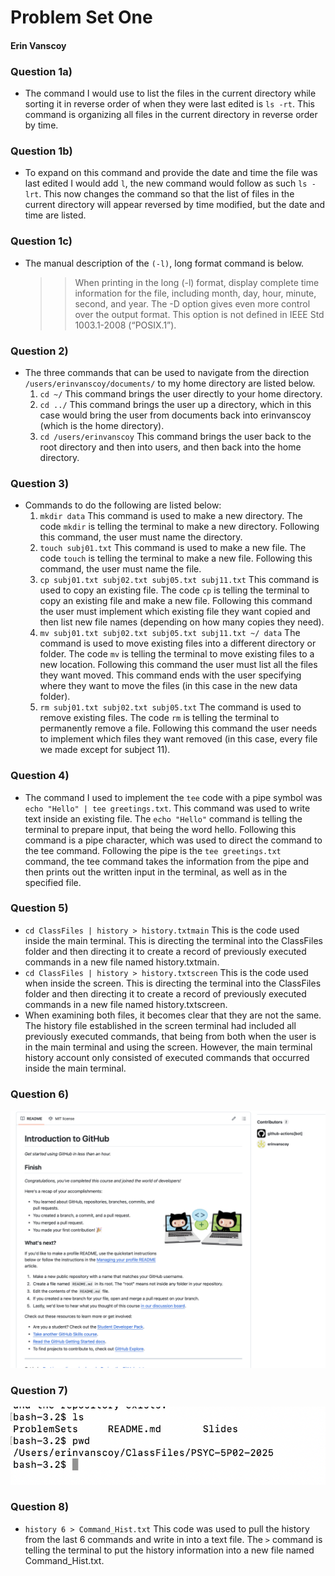 # Problem Set One 
#### Erin Vanscoy

### Question 1a)
* The command I would use to list the files in the current directory while sorting it in reverse order of when they were last edited is `ls -rt`. This command is organizing all files in the current directory in reverse order by time.

### Question 1b)
* To expand on this command and provide the date and time the file was last edited I would add `l`, the new command would follow as such `ls -lrt`. This now changes the command so that the list of files in the current directory will appear reversed by time modified, but the date and time are listed. 

### Question 1c)
* The manual description of the `(-l)`, long format command is below. 
    >> When printing in the long (-l) format, display complete time information
             for the file, including month, day, hour, minute, second, and year.  The
             -D option gives even more control over the output format.  This option is
             not defined in IEEE Std 1003.1-2008 (“POSIX.1”).

### Question 2)
* The three commands that can be used to navigate from the direction `/users/erinvanscoy/documents/` to my home directory are listed below. 
    1. `cd ~/` This command brings the user directly to your home directory.
    2. `cd ../` This command brings the user up a directory, which in this case would bring the user from documents back into erinvanscoy (which is the home directory).
    3. `cd /users/erinvanscoy` This command brings the user back to the root directory and then into users, and then back into the home directory.

### Question 3)
* Commands to do the following are listed below: 
    1. `mkdir data` This command is used to make a new directory. The code `mkdir` is telling the terminal to make a new directory. Following this command, the user must name the directory. 
    2. `touch subj01.txt` This command is used to make a new file. The code `touch` is telling the terminal to make a new file. Following this command, the user must name the file. 
    3. `cp subj01.txt subj02.txt subj05.txt subj11.txt` This command is used to copy an existing file. The code `cp` is telling the terminal to copy an existing file and make a new file. Following this command the user must implement which existing file they want copied and then list new file names (depending on how many copies they need).  
    4. `mv subj01.txt subj02.txt subj05.txt subj11.txt ~/ data` The command is used to move existing files into a different directory or folder. The code `mv` is telling the terminal to move existing files to a new location. Following this command the user must list all the files they want moved. This command ends with the user specifying where they want to move the files (in this case in the new data folder).
    5. `rm subj01.txt subj02.txt subj05.txt` The command is used to remove existing files. The code `rm` is telling the terminal to permanently remove a file. Following this command the user needs to implement which files they want removed (in this case, every file we made except for subject 11).
    
### Question 4)
* The command I used to implement the `tee` code with a pipe symbol was `echo "Hello" | tee greetings.txt`. This command was used to write text inside an existing file. The `echo "Hello"` command is telling the terminal to prepare input, that being the word hello. Following this command is a pipe character, which was used to direct the command to the tee command. Following the pipe is the  `tee greetings.txt`  command, the tee command takes the information from the pipe and then prints out the written input in the terminal, as well as in the specified file. 

### Question 5) 
* `cd ClassFiles | history > history.txtmain` This is the code used inside the main terminal. This is directing the terminal into the ClassFiles folder and then directing it to create a record of previously executed commands in a new file named history.txtmain.
* `cd ClassFiles | history > history.txtscreen` This is the code used when inside the screen. This is directing the terminal into the ClassFiles folder and then directing it to create a record of previously executed commands in a new file named history.txtscreen. 
* When examining both files, it becomes clear that they are not the same. The history file established in the screen terminal had included all previously executed commands, that being from both when the user is in the main terminal and using the screen. However, the main terminal history account only consisted of executed commands that occurred inside the main terminal.

### Question 6)
![App Screenshot](GitHubSC.png) 

### Question 7)
![App Screenshot](ForkedSC.png)

### Question 8)
* `history 6 > Command_Hist.txt` This code was used to pull the history from the last 6 commands and write in into a text file. The `>` command is telling the terminal to put the history information into a new file named Command_Hist.txt.   
